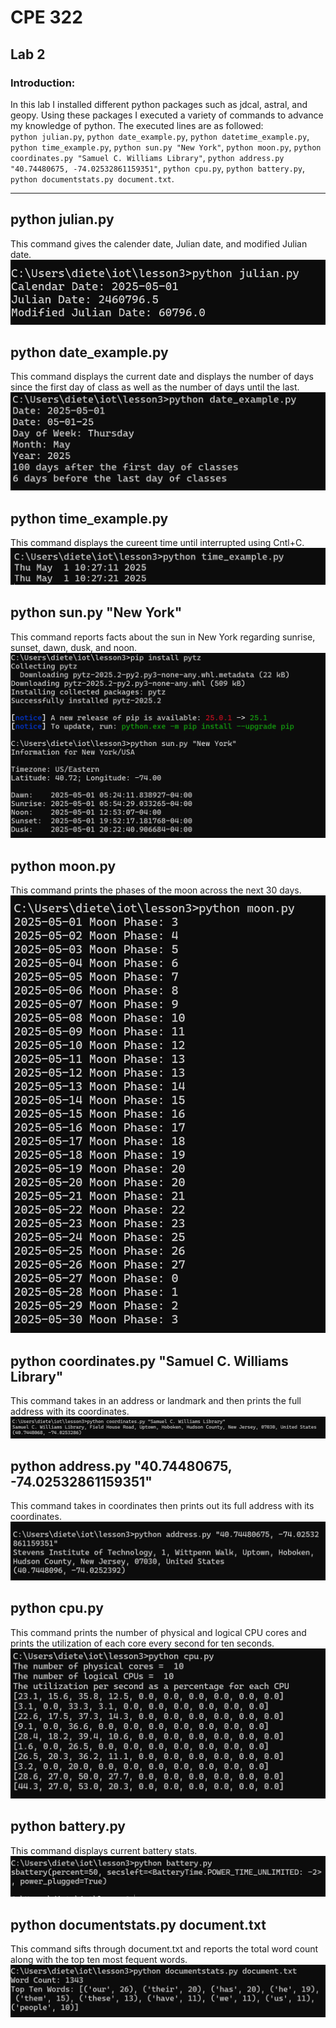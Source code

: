 # CPE 322
## Lab 2
### Introduction:
In this lab I installed different python packages such as jdcal, astral, and geopy. Using these packages I executed a variety of commands to advance my knowledge of python. The executed lines are as followed: </br>
`python julian.py`,
`python date_example.py`,
`python datetime_example.py`,
`python time_example.py`,
`python sun.py "New York"`,
`python moon.py`,
`python coordinates.py "Samuel C. Williams Library"`,
`python address.py "40.74480675, -74.02532861159351"`,
`python cpu.py`,
`python battery.py`,
`python documentstats.py document.txt`.
</br> 

---
## python julian.py
This command gives the calender date, Julian date, and modified Julian date.
![python julian.py output](https://github.com/Dieterhuber1/CPE-322/blob/main/Labs/Lab3/python%20julian.py.png)
## python date_example.py
This command displays the current date and displays the number of days since the first day of class as well as the number of days until the last.
![python date_example.py output](https://github.com/Dieterhuber1/CPE-322/blob/main/Labs/Lab3/python%20date_example.py.png)
## python time_example.py
This command displays the cureent time until interrupted using Cntl+C.
![python time_example.py](https://github.com/Dieterhuber1/CPE-322/blob/main/Labs/Lab3/python%20time_example.py.png)
## python sun.py "New York"
This command reports facts about the sun in New York regarding sunrise, sunset, dawn, dusk, and noon.
![python sun.py "New York"](https://github.com/Dieterhuber1/CPE-322/blob/main/Labs/Lab3/python%20sun.py%20New%20York.png)
## python moon.py
This command prints the phases of the moon across the next 30 days.
![python moon.py](https://github.com/Dieterhuber1/CPE-322/blob/main/Labs/Lab3/python%20moon.py.png)
## python coordinates.py "Samuel C. Williams Library"
This command takes in an address or landmark and then prints the full address with its coordinates.
![python coordinates.py "Samuel C. Williams Library"](https://github.com/Dieterhuber1/CPE-322/blob/main/Labs/Lab3/python%20coordinates.py.png)
## python address.py "40.74480675, -74.02532861159351"
This command takes in coordinates then prints out its full address with its coordinates.
![python address.py "40.74480675, -74.02532861159351"](https://github.com/Dieterhuber1/CPE-322/blob/main/Labs/Lab3/python%20address.py.png)
## python cpu.py
This command prints the number of physical and logical CPU cores and prints the utilization of each core every second for ten seconds.
![python cpu.py](https://github.com/Dieterhuber1/CPE-322/blob/main/Labs/Lab3/python%20cpu.py.png)
## python battery.py
This command displays current battery stats.
![python battery.py](https://github.com/Dieterhuber1/CPE-322/blob/main/Labs/Lab3/python%20battery.py.png)
## python documentstats.py document.txt
This command sifts through document.txt and reports the total word count along with the top ten most fequent words.
![python documentstats.py documents.txt](https://github.com/Dieterhuber1/CPE-322/blob/main/Labs/Lab3/python%20documentstats.py%20document.txt.png)


